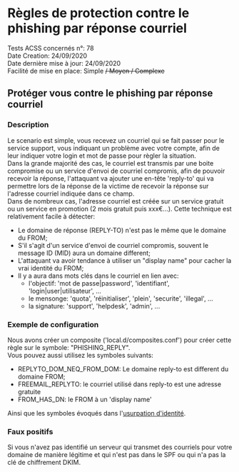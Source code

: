 # Règles de protection contre le phishing par réponse courriel
Tests ACSS concernés n°: 78  
Date Creation: 24/09/2020  
Date dernière mise à jour: 24/09/2020  
Facilité de mise en place: Simple ~~/ Moyen / Complexe~~  


## Protéger vous contre le phishing par réponse courriel
### Description
Le scenario est simple, vous recevez un courriel qui se fait passer pour le service support, vous indiquant un problème avec votre compte, afin de leur indiquer votre login et mot de passe pour règler la situation.  
Dans la grande majorité des cas, le courriel est transmis par une boite compromise ou un service d'envoi de courriel compromis, afin de pouvoir recevoir la réponse, l'attaquant va ajouter une en-tête 'reply-to' qui va permettre lors de la réponse de la victime de recevoir la réponse sur l'adresse courriel indiquée dans ce champ.  
Dans de nombreux cas, l'adresse courriel est créée sur un service gratuit ou un service en promotion (2 mois gratuit puis xxx€...).
Cette technique est relativement facile à détecter:
  - Le domaine de réponse (REPLY-TO) n'est pas le même que le domaine du FROM;
  - S'il s'agit d'un service d'envoi de courriel compromis, souvent le message ID (MID) aura un domaine different;
  - L'attaquant va avoir tendance à utiliser un "display name" pour cacher la vrai identité du FROM;
  - Il y a aura dans mots clés dans le courriel en lien avec:
     - l'objectif: 'mot de passe|password', 'identifiant', 'login|user|utilisateur', ...
     - le mensonge: 'quota', 'réinitialiser', 'plein', 'securite', 'illegal', ...
     - la signature: 'support', 'helpdesk', 'admin', ...

### Exemple de configuration
Nous avons créer un composite ('local.d/composites.conf') pour créer cette règle sur le symbole: "PHISHING_REPLY".  
Vous pouvez aussi utilisez les symboles suivants:  
  - REPLYTO_DOM_NEQ_FROM_DOM: Le domaine reply-to est different du domaine FROM;
  - FREEMAIL_REPLYTO: le courriel utilisé dans reply-to est une adresse gratuite
  - FROM_HAS_DN: le FROM à un 'display name'
  
Ainsi que les symboles évoqués dans l'[usurpation d'identité](rules/ident.md#in).

### Faux positifs
Si vous n'avez pas identifié un serveur qui transmet des courriels pour votre domaine de manière légitime et qui n'est pas dans le SPF ou qui n'a pas la clé de chiffrement DKIM.  


